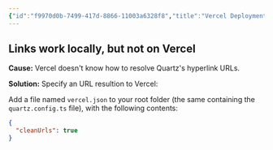 ```yaml
---
{"id":"f9970d0b-7499-417d-8866-11003a6328f8","title":"Vercel Deployment","description":"Fixes for issues related to Vercel deployment of Quartz.","publish":true,"date_created":"Wednesday, October 9th 2024, 10:28:48 pm","date_modified":"Wednesday, October 16th 2024, 9:12:29 pm","editing_lock":true,"live_preview":true,"cssclasses":["mado-heading"],"path":"Quartz/Troubleshooting/Vercel Deployment.md","permalink":"/quartz/troubleshooting/vercel-deployment/","PassFrontmatter":true}
---
```



## Links work locally, but not on Vercel

**Cause:** Vercel doesn't know how to resolve Quartz's hyperlink URLs.

**Solution:** Specify an URL resultion to Vercel:

Add a file named `vercel.json` to your root folder (the same containing the `quartz.config.ts` file), with the following contents:

```json title="vercel.json"
{
  "cleanUrls": true
}
```
